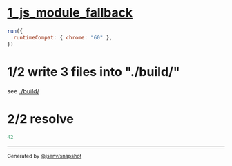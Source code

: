 # [1_js_module_fallback](../../preload_js_module_build.test.mjs#L31)

```js
run({
  runtimeCompat: { chrome: "60" },
})
```

# 1/2 write 3 files into "./build/"

see [./build/](./build/)

# 2/2 resolve

```js
42
```

---

<sub>
  Generated by <a href="https://github.com/jsenv/core/tree/main/packages/tooling/snapshot">@jsenv/snapshot</a>
</sub>
